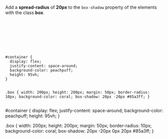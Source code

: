 Add a **spread-radius** of **20px** to the
`box-shadow` property of the elements with the
class **box**.

<codeblock language="css" type="exercise" testMode="fixedInput">
<code>
<panel language="html">
<div id="container">
  <div class="box"></div>
</div>
</panel>
<panel language="css">
#container {
  display: flex;
  justify-content: space-around;
  background-color: peachpuff;
  height: 95vh;
}

.box {
  width: 200px;
  height: 200px;
  margin: 50px;
  border-radius: 10px;
  background-color: coral;
  box-shadow: 20px -20px #85a3ff;
}
</panel>
</code>

<solution>
#container {
  display: flex;
  justify-content: space-around;
  background-color: peachpuff;
  height: 95vh;
}

.box {
  width: 200px;
  height: 200px;
  margin: 50px;
  border-radius: 10px;
  background-color: coral;
  box-shadow: 20px -20px 0px 20px #85a3ff;
}
</solution>
</codeblock>
